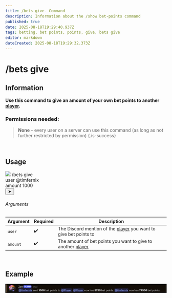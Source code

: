 ```yaml
---
title: /bets give- Command
description: Information about the /show bet-points command
published: true
date: 2025-08-18T19:29:40.937Z
tags: betting, bet points, points, give, bets give
editor: markdown
dateCreated: 2025-08-18T19:29:32.373Z
---
```


# /bets give
## Information
**Use this command to give an amount of your own bet points to another [player](/en/terms/player).**
<br>

### Permissions needed:
>**None** - every user on a server can use this command (as long as not further restricted by permission) {.is-success}

<br>

## Usage
<div class="discord-preview">
      <div class="dcp-chatbar">
        <img src="/zoe_logo.png" class="dcp-avatar">
        <span class="dcp-command">/bets give</span>
        <div class="dcp-args">
            <div class="dcp-arg">
                <span class="dcp-arg-label">user</span>
                <span class="dcp-arg-value">
              	<span class="dcp-mention">@timfernix</span>
              </span>
            </div>
              <div class="dcp-arg">
                <span class="dcp-arg-label">amount</span>
                <span class="dcp-arg-value"> 1000</span>
            </div>
        </div>
        <button class="dcp-send-btn">&#10148;</button> 
    </div>
</div>

###### Arguments
| Argument | Required | Description |
|----------|----------|-------------|
| `user` | :heavy_check_mark: | The Discord mention of the [player](/en/terms/player) you want to give bet points to |
| `amount` | :heavy_check_mark: | The amount of bet points you want to give to another [player](/en/terms/player) |
<br>

## Example
![](/img/commands/bets_give.png)